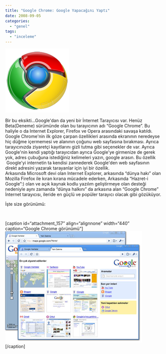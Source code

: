 ```yaml
---
title: "Google Chrome: Google Yapacağını Yaptı"
date: 2008-09-05
categories: 
  - "genel"
tags: 
  - "inceleme"
---
```


[![](/images/chrome-205_noshadow.png "chrome-205_noshadow")](http://suatatan.wordpress.com/wp-content/uploads/2008/09/chrome-205_noshadow.png)  
  
Bir bu eksikti…Google'dan da yeni bir İnternet Tarayıcısı var. Henüz Beta(Deneme) sürümünde olan bu tarayıcının adı “Google Chrome”. Bu haliyle o da Internet Explorer, Firefox ve Opera arasındaki savaşa katıldı. Google Chrome'nin ilk göze çarpan özellikleri arasında ekranının neredeyse hiç düğme içermemesi ve alanının çoğunu web sayfasına bırakması. Ayrıca tarayıcınızda ziyaretçi kayıtlarını gizli tutma gibi seçenekler de var. Ayrıca Google'nin kendi yaptığı tarayıcıdan ayrıca Google'ye girmenize de gerek yok, adres çubuğuna istediğiniz kelimeleri yazın, google arasın. Bu özellik  Google'yi internetin ta kendisi zannederek Google'den web sayfasının direkt adresini yazarak tarayanlar için iyi bir özellik.  
Arkasında Microsoft devi olan Internet Explorer, arkasında “dünya hakı” olan Mozilla Firefox ile kıran kırana mücadele ederken, Arkasında “Hazret-i Google”:) olan ve açık kaynak kodlu yazılım geliştirmeye olan desteği nedeniyle aynı zamanda “dünya halkını” da arkasına alan “Google Chrome” İnternet tarayıcısı, ileride en güçlü ve popüler tarayıcı olacak gibi gözüküyor.  
  
İşte size görünümü:  
  
   
  
\[caption id=“attachment\_157” align=“alignnone” width=“440” caption=“Google Chrome görünümü”\][![Google Chrome görünümü](/images/dlpage_lg.jpg "dlpage_lg")](http://suatatan.wordpress.com/wp-content/uploads/2008/09/dlpage_lg.jpg)\[/caption\]
